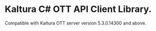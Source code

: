 # Kaltura C# OTT API Client Library.
Compatible with Kaltura OTT server version 5.3.0.14300 and above.
